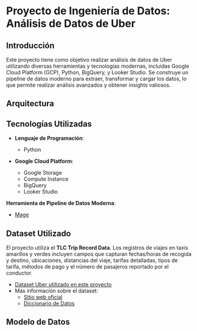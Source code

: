 # Proyecto de Ingeniería de Datos: Análisis de Datos de Uber

## Introducción

Este proyecto tiene como objetivo realizar análisis de datos de Uber utilizando diversas herramientas y tecnologías modernas, incluidas Google Cloud Platform (GCP), Python, BigQuery, y Looker Studio. Se construye un pipeline de datos moderno para extraer, transformar y cargar los datos, lo que permite realizar análisis avanzados y obtener insights valiosos.

## Arquitectura 

## Tecnologías Utilizadas
- **Lenguaje de Programación**:
  - Python

- **Google Cloud Platform**:
  - Google Storage
  - Compute Instance
  - BigQuery
  - Looker Studio

**Herramienta de Pipeline de Datos Moderna**: 
  - [Mage](https://www.mage.ai/)

## Dataset Utilizado

El proyecto utiliza el **TLC Trip Record Data**. Los registros de viajes en taxis amarillos y verdes incluyen campos que capturan fechas/horas de recogida y destino, ubicaciones, distancias del viaje, tarifas detalladas, tipos de tarifa, métodos de pago y el número de pasajeros reportado por el conductor.

- [Dataset Uber utilizado en este proyecto](https://github.com/darshilparmar/uber-etl-pipeline-data-engineering-project/blob/main/data/uber_data.csv)
- Más información sobre el dataset:
  - [Sitio web oficial](https://www.nyc.gov/site/tlc/about/tlc-trip-record-data.page)
  - [Diccionario de Datos](https://www.nyc.gov/assets/tlc/downloads/pdf/data_dictionary_trip_records_yellow.pdf)
 
## Modelo de Datos
